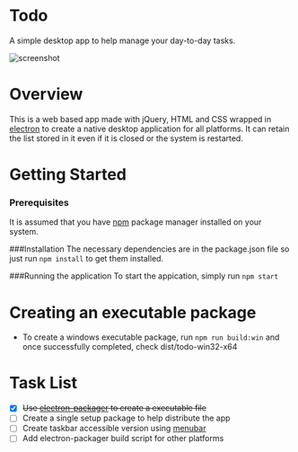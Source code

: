 # Todo
A simple desktop app to help manage your day-to-day tasks.

![screenshot](https://dl.dropboxusercontent.com/s/9wd8ekz1cbwewuc/todoScreenshots.png)
# Overview
This is a web based app made with jQuery, HTML and CSS wrapped in [electron](http://electron.atom.io/) to create a native desktop application for all platforms.
It can retain the list stored in it even if it is closed or the system is restarted.

# Getting Started
### Prerequisites
It is assumed that you have [npm](https://www.npmjs.com/) package manager installed on your system.

###Installation
The necessary dependencies are in the package.json file so just run `npm install` to get them installed.

###Running the application
To start the appication, simply run `npm start`

# Creating an executable package
- To create a windows executable package, run `npm run build:win` and once successfully completed, check dist/todo-win32-x64

# Task List
- [x] ~~Use [electron-packager](https://github.com/electron-userland/electron-packager) to create a executable file~~
- [ ] Create a single setup package to help distribute the app
- [ ] Create taskbar accessible version using [menubar](https://github.com/maxogden/menubar)
- [ ] Add electron-packager build script for other platforms